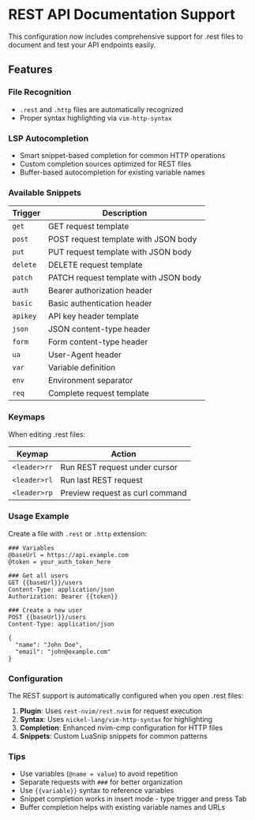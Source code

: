 # REST API Documentation Support

This configuration now includes comprehensive support for .rest files to document and test your API endpoints easily.

## Features

### File Recognition
- `.rest` and `.http` files are automatically recognized
- Proper syntax highlighting via `vim-http-syntax`

### LSP Autocompletion 
- Smart snippet-based completion for common HTTP operations
- Custom completion sources optimized for REST files
- Buffer-based autocompletion for existing variable names

### Available Snippets

| Trigger | Description |
|---------|-------------|
| `get` | GET request template |
| `post` | POST request template with JSON body |
| `put` | PUT request template with JSON body |
| `delete` | DELETE request template |
| `patch` | PATCH request template with JSON body |
| `auth` | Bearer authorization header |
| `basic` | Basic authentication header |
| `apikey` | API key header template |
| `json` | JSON content-type header |
| `form` | Form content-type header |
| `ua` | User-Agent header |
| `var` | Variable definition |
| `env` | Environment separator |
| `req` | Complete request template |

### Keymaps

When editing .rest files:

| Keymap | Action |
|--------|--------|
| `<leader>rr` | Run REST request under cursor |
| `<leader>rl` | Run last REST request |
| `<leader>rp` | Preview request as curl command |

### Usage Example

Create a file with `.rest` or `.http` extension:

```http
### Variables
@baseUrl = https://api.example.com
@token = your_auth_token_here

### Get all users
GET {{baseUrl}}/users
Content-Type: application/json
Authorization: Bearer {{token}}

### Create a new user
POST {{baseUrl}}/users
Content-Type: application/json

{
  "name": "John Doe",
  "email": "john@example.com"
}
```

### Configuration

The REST support is automatically configured when you open .rest files:

1. **Plugin**: Uses `rest-nvim/rest.nvim` for request execution
2. **Syntax**: Uses `nickel-lang/vim-http-syntax` for highlighting
3. **Completion**: Enhanced nvim-cmp configuration for HTTP files
4. **Snippets**: Custom LuaSnip snippets for common patterns

### Tips

- Use variables (`@name = value`) to avoid repetition
- Separate requests with `###` for better organization
- Use `{{variable}}` syntax to reference variables
- Snippet completion works in insert mode - type trigger and press Tab
- Buffer completion helps with existing variable names and URLs